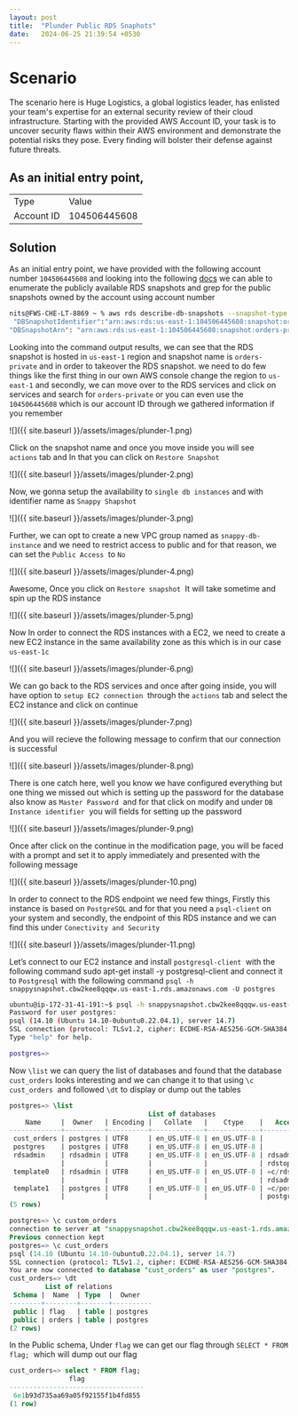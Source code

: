 ```yaml
---
layout: post
title:  "Plunder Public RDS Snaphots"
date:   2024-06-25 21:39:54 +0530
---
```


# Scenario

The scenario here is Huge Logistics, a global logistics leader, has enlisted your team's expertise for an external security review of their cloud infrastructure. Starting with the provided AWS Account ID, your task is to uncover security flaws within their AWS environment and demonstrate the potential risks they pose. Every finding will bolster their defense against future threats.
  

## As an initial entry point,

|     |     |
| --- | --- |
| Type | Value |
| Account ID | ‎104506445608<br> |

  
  

## Solution

As an initial entry point, we have provided with the following account number `104506445608` and looking into the following [docs](https://docs.aws.amazon.com/AmazonRDS/latest/UserGuide/USER_ShareSnapshot.html "https://docs.aws.amazon.com/AmazonRDS/latest/UserGuide/USER_ShareSnapshot.html") we can able to enumerate the publicly available RDS snapshots and grep for the public snapshots owned by the account using account number

  

```sh
nits@FWS-CHE-LT-8869 ~ % aws rds describe-db-snapshots --snapshot-type public --include-public --profile mycreds | grep 104506445608
 "DBSnapshotIdentifier":"arn:aws:rds:us-east-1:104506445608:snapshot:orders-private",
"DBSnapshotArn": "arn:aws:rds:us-east-1:104506445608:snapshot:orders-private",
```

  

Looking into the command output results, we can see that the RDS snapshot is hosted in `us-east-1` region and snapshot name is `orders-private` and in order to takeover the RDS snapshot. we need to do few things like the first thing in our own AWS console change the region to `us-east-1` and secondly, we can move over to the RDS services and click on services and search for `orders-private` or you can even use the `104506445608` which is our account ID through we gathered information if you remember 

  

![]({{ site.baseurl }}/assets/images/plunder-1.png) 

  

Click on the snapshot name and once you move inside you will see `actions` tab and In that you can click on `Restore Snapshot` 

  

![]({{ site.baseurl }}/assets/images/plunder-2.png) 

  

Now, we gonna setup the availability to `single db instances` and with identifier name as `Snappy Shapshot`  

  

![]({{ site.baseurl }}/assets/images/plunder-3.png) 

  

Further, we can opt to create a new VPC group named as `snappy-db-instance` and we need to restrict access to public and for that reason, we can set the `Public Access`  to `No` 

  

![]({{ site.baseurl }}/assets/images/plunder-4.png) 

  

Awesome, Once you click on `Restore snapshot`  It will take sometime and spin up the RDS instance 

  

![]({{ site.baseurl }}/assets/images/plunder-5.png) 

  

Now In order to connect the RDS instances with a EC2, we need to create a new EC2 instance in the same availability zone as this which is in our case `us-east-1c` 

  
 
![]({{ site.baseurl }}/assets/images/plunder-6.png) 

  

We can go back to the RDS services and once after going inside, you will have option to `setup EC2 connection`  through the `actions` tab and select the EC2 instance and click on continue 

  

![]({{ site.baseurl }}/assets/images/plunder-7.png) 

  

And you will recieve the following message to confirm that our connection is successful

  

![]({{ site.baseurl }}/assets/images/plunder-8.png) 

  

There is one catch here, well you know we have configured everything but one thing we missed out which is setting up the password for the database also know as `Master Password`  and for that click on modify and under `DB Instance identifier`  you will fields for setting up the password

  

![]({{ site.baseurl }}/assets/images/plunder-9.png) 

  

Once after click on the continue in the modification page, you will be faced with a prompt and set it to apply immediately and presented with the following message 

  

![]({{ site.baseurl }}/assets/images/plunder-10.png) 

  

In order to connect to the RDS endpoint we need few things, Firstly this instance is based on `PostgreSQL` and for that you need a `psql-client` on your system and secondly, the endpoint of this RDS instance and we can find this under `Conectivity and Security` 

  

![]({{ site.baseurl }}/assets/images/plunder-11.png) 

  

Let’s connect to our EC2 instance and install `postgresql-client`  with the following command sudo apt-get install -y postgresql-client and connect it to `Postgresql` with the following command `psql -h snappysnapshot.cbw2kee8qqqw.us-east-1.rds.amazonaws.com -U postgres`

  

```bash
ubuntu@ip-172-31-41-191:~$ psql -h snappysnapshot.cbw2kee8qqqw.us-east-1.rds.amazonaws.com -U postgres
Password for user postgres: 
psql (14.10 (Ubuntu 14.10-0ubuntu0.22.04.1), server 14.7)
SSL connection (protocol: TLSv1.2, cipher: ECDHE-RSA-AES256-GCM-SHA384, bits: 256, compression: off)
Type "help" for help.

postgres=> 
```

  

Now `\list` we can query the list of databases and found that the database `cust_orders` looks interesting and we can change it to that using `\c cust_orders`  and followed `\dt` to display or dump out the tables

  

```sql
postgres=> \list
                                   List of databases
    Name     |  Owner   | Encoding |   Collate   |    Ctype    |   Access privileges   
-------------+----------+----------+-------------+-------------+-----------------------
 cust_orders | postgres | UTF8     | en_US.UTF-8 | en_US.UTF-8 | 
 postgres    | postgres | UTF8     | en_US.UTF-8 | en_US.UTF-8 | 
 rdsadmin    | rdsadmin | UTF8     | en_US.UTF-8 | en_US.UTF-8 | rdsadmin=CTc/rdsadmin+
             |          |          |             |             | rdstopmgr=Tc/rdsadmin
 template0   | rdsadmin | UTF8     | en_US.UTF-8 | en_US.UTF-8 | =c/rdsadmin          +
             |          |          |             |             | rdsadmin=CTc/rdsadmin
 template1   | postgres | UTF8     | en_US.UTF-8 | en_US.UTF-8 | =c/postgres          +
             |          |          |             |             | postgres=CTc/postgres
(5 rows)

postgres=> \c custom_orders
connection to server at "snappysnapshot.cbw2kee8qqqw.us-east-1.rds.amazonaws.com" (172.31.43.167), port 5432 failed: FATAL:  database "custom_orders" does not exist
Previous connection kept
postgres=> \c cust_orders
psql (14.10 (Ubuntu 14.10-0ubuntu0.22.04.1), server 14.7)
SSL connection (protocol: TLSv1.2, cipher: ECDHE-RSA-AES256-GCM-SHA384, bits: 256, compression: off)
You are now connected to database "cust_orders" as user "postgres".
cust_orders=> \dt
         List of relations
 Schema |  Name  | Type  |  Owner   
--------+--------+-------+----------
 public | flag   | table | postgres
 public | orders | table | postgres
(2 rows)
```

  

In the Public schema, Under `flag` we can get our flag through `SELECT * FROM flag;`  which will dump out our flag 

  

```sql
cust_orders=> select * FROM flag;
               flag               
----------------------------------
 6e1b93d735aa69a05f92155f1b4fd855
(1 row)
```